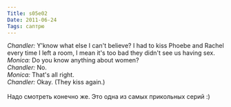 ```yaml
---
Title: s05e02
Date: 2011-06-24
Tags: саптрю
---
```


<div class="text"><i>Chandler:</i> Y'know what else I can't believe? I had to kiss Phoebe and Rachel every time I left a room, I mean it's too bad they didn't see us having sex.<br />
<i>Monica:</i> Do you know anything about women?<br />
<i>Chandler:</i> No.<br />
<i>Monica:</i> That's all right.<br />
<i>Chandler:</i> Okay. (They kiss again.)<br /><br />
Надо смотреть конечно же. Это одна из самых прикольных серий :)</div>